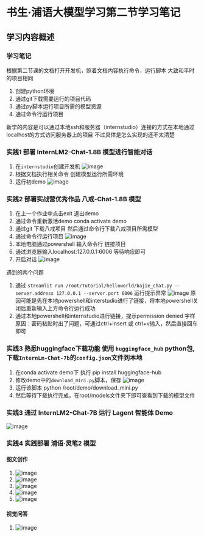 # 书生·浦语大模型学习第二节学习笔记
## 学习内容概述
### 学习笔记
根据第二节课的文档打开开发机，照着文档内容执行命令，运行脚本
大致和平时的项目相同
1. 创建python环境
2. 通过git下载需要运行的项目代码
3. 通过py脚本运行项目所需的模型资源
4. 通过命令行运行项目

新学的内容是可以通过本地ssh和服务器（internstudio）连接的方式在本地通过localhost的方式访问服务器上的项目 不过具体是怎么实现的还不太清楚

### 实践1 部署 InternLM2-Chat-1.8B 模型进行智能对话
1. 在`internstudio`创建开发机
![image](https://github.com/PURE281/my_dream/assets/93171238/606ae254-9de7-442c-b07c-47f3b5575272)
3. 根据文档执行相关命令 创建模型运行所需环境
4. 运行初demo
![image](https://github.com/PURE281/my_dream/assets/93171238/0fd4391e-0c6e-4483-8a10-576beec57c45)

### 实践2 部署实战营优秀作品 八戒-Chat-1.8B 模型
1. 在上一个作业中点击exit 退出demo
2. 通过命令重新激活demo conda activate demo
3. 通过git 下载八戒项目 然后通过命令行下载八戒项目所需模型
4. 通过命令行运行项目
![image](https://github.com/PURE281/my_dream/assets/93171238/02853302-56ca-4087-8f8d-66508cef9118)
6. 本地电脑通过powershell 输入命令行 链接项目
7. 通过浏览器输入localhost:127.0.0.1:6006 等待响应即可
8. 开启对话
![image](https://github.com/PURE281/my_dream/assets/93171238/2c531c26-e3f3-4ac6-8a6a-726ed76a5bf0)


遇到的两个问题
1. 通过 `streamlit run /root/Tutorial/helloworld/bajie_chat.py --server.address 127.0.0.1 --server.port 6006` 运行提示异常
![image](https://github.com/PURE281/my_dream/assets/93171238/4b0e4813-c151-4228-82f2-4b49f24422d9)
原因可能是先在本地powershell和interstudio进行了链接，将本地powershell关闭后重新输入上方命令行运行成功
2. 通过本地powershell和internstudio进行链接，提示permission denied 字样
原因：密码粘贴时出了问题，可通过ctrl+insert 或 ctrl+v输入，然后直接回车即可

### 实践3 熟悉huggingface下载功能 使用 `huggingface_hub` python包,下载`InternLm-Chat-7b`的`config.json`文件到本地
1. 在conda activate demo下 执行 pip install huggingface-hub
2. 修改demo中的`download_mini.py`脚本，保存
![image](https://github.com/PURE281/my_dream/assets/93171238/f624cd71-5779-47f1-9b8f-4dbda05195c3)
3. 运行该脚本 python /root/demo/download_mini.py 
4. 然后等待下载执行完成，在root/models文件夹下即可查看到下载的模型文件

### 实践3 通过 InternLM2-Chat-7B 运行 Lagent 智能体 Demo
![image](https://github.com/PURE281/my_dream/assets/93171238/0ecb9ac1-fa02-42dd-a7d0-376622d325c1)

### 实践4 实践部署 浦语·灵笔2 模型
#### 图文创作
1. ![image](https://github.com/PURE281/my_dream/assets/93171238/ab68f228-5aad-43fc-bb28-f6507d31bde1)
2. ![image](https://github.com/PURE281/my_dream/assets/93171238/94ca8027-f14e-44d0-9dde-cc176b2f5570)
3. ![image](https://github.com/PURE281/my_dream/assets/93171238/d9d7200b-6dfb-43f0-9121-760ec9ba45db)
4. ![image](https://github.com/PURE281/my_dream/assets/93171238/13a34e0e-c494-464d-8a46-467a35a3e220)
5. ![image](https://github.com/PURE281/my_dream/assets/93171238/680d7b7d-c425-47c7-ae88-5249b44032d2)
#### 视觉问答
1. ![image](https://github.com/PURE281/my_dream/assets/93171238/f44f6583-0f23-42fb-998b-337b33d6ec91)
